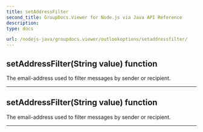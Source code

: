 ```yaml
---
title: setAddressFilter
second_title: GroupDocs.Viewer for Node.js via Java API Reference
description: 
type: docs

url: /nodejs-java/groupdocs.viewer/outlookoptions/setaddressfilter/
---
```


## setAddressFilter(String value)  function

 The email-address used to filter messages by sender or recipient.
 


---


## setAddressFilter(String value)  function

 The email-address used to filter messages by sender or recipient.
 


---


